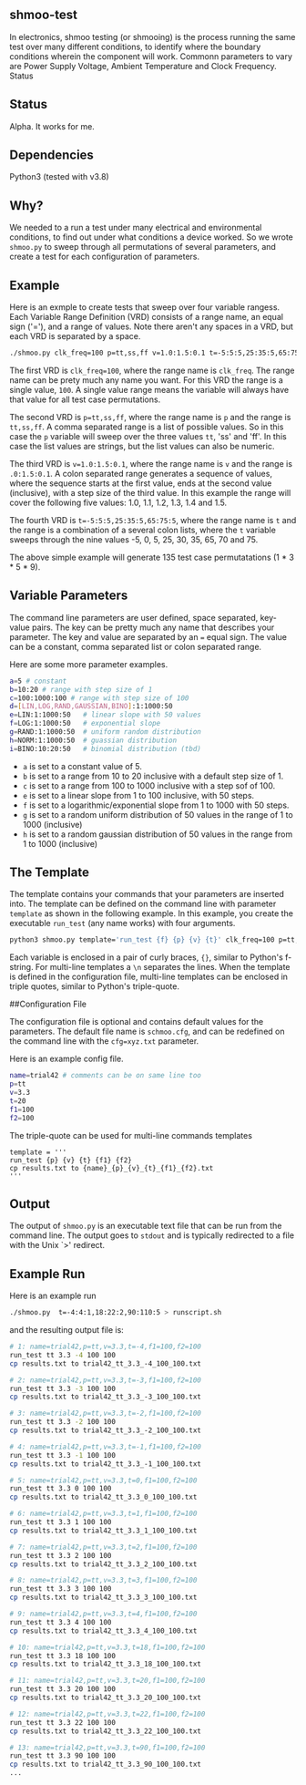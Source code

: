 
## shmoo-test

In electronics, shmoo testing (or shmooing) is the process running the same 
test over many different conditions, to identify where the boundary conditions 
wherein the component will work.  Commonn parameters to vary are Power Supply 
Voltage, Ambient Temperature and Clock Frequency.
Status

## Status

Alpha. It works for me.


## Dependencies

Python3 (tested with v3.8)


## Why?

We needed to a run a test under many electrical and environmental conditions, 
to find out under what conditions a device worked. So we wrote `shmoo.py` to 
sweep through all permutations of several parameters, and create a test for 
each configuration of parameters.


## Example

Here is an exmple to create tests that sweep over four variable rangess. Each
Variable Range Definition (VRD) consists of a range name, an equal sign ('='), 
and a range of values. Note there aren't any spaces in a VRD, but each
VRD is separated by a space.

```bash
./shmoo.py clk_freq=100 p=tt,ss,ff v=1.0:1.5:0.1 t=-5:5:5,25:35:5,65:75:5
```

The first VRD is `clk_freq=100`, where the range name is `clk_freq`. The 
range name can be prety much any name you want. For this VRD the range is a
single value, `100`. A single value range means the variable will always have 
that value for all test case permutations.

The second VRD is `p=tt,ss,ff`, where the range name is `p` and the range is
`tt,ss,ff`. A comma separated range is a list of possible values. So in this
case the `p` variable will sweep over the three values `tt`, 'ss' and 'ff'. In
this case the list values are strings, but the list values can also be numeric.

The third VRD is `v=1.0:1.5:0.1`, where the range name is `v` and the range is
`.0:1.5:0.1`. A colon separated range generates a sequence of values, where the
sequence starts at the first value, ends at the second value (inclusive), with a
step size of the third value. In this example the range will cover the following
five values: 1.0, 1.1, 1.2, 1.3, 1.4 and 1.5.

The fourth VRD is `t=-5:5:5,25:35:5,65:75:5`, where the range name is `t` and the range
is a combination of a several colon lists, where the `t` variable sweeps through
the nine values -5, 0, 5, 25, 30, 35, 65, 70 and 75.

The above simple example will generate 135 test case permutatations (1 * 3 * 5 * 9).


## Variable Parameters

The command line parameters are user defined, space separated, key-value pairs.
The key can be pretty much any name that describes your parameter. The key and
value are separated by an `=` equal sign. The value can be a constant, comma 
separated list or colon separated range. 


Here are some more parameter examples.

```bash
a=5 # constant
b=10:20 # range with step size of 1
c=100:1000:100 # range with step size of 100
d=[LIN,LOG,RAND,GAUSSIAN,BINO]:1:1000:50
e=LIN:1:1000:50   # linear slope with 50 values
f=LOG:1:1000:50   # exponential slope
g=RAND:1:1000:50  # uniform random distribution
h=NORM:1:1000:50  # guassian distribution
i=BINO:10:20:50   # binomial distribution (tbd)
```

* `a` is set to a constant value of 5.
* `b` is set to a range from 10 to 20 inclusive with a default step size of 1.
* `c` is set to a range from 100 to 1000 inclusive with a step sof of 100.
* `e` is set to a linear slope from 1 to 100 inclusive, with 50 steps.
* `f` is set to a logarithmic/exponential slope from 1 to 1000 with 50 steps.
* `g` is set to a random uniform distribution of 50 values in the range of 1 to 1000 (inclusive)
* `h` is set to a random gaussian distribution of 50 values in the range from 1 to 1000 (inclusive)


## The Template

The template contains your commands that your parameters are inserted into. 
The template can be defined on the command line with parameter `template` as 
shown in the following example. In this example, you create the executable
`run_test` (any name works) with four arguments.

```bash
python3 shmoo.py template='run_test {f} {p} {v} {t}' clk_freq=100 p=tt,ss,ff v=1.0:1.5:0.1 t=-5:5:5,25:35:5,65:75:5
```

Each variable is enclosed in a pair of curly braces, `{}`, similar to Python's
f-string. For multi-line templates a `\n` separates the lines.  When the 
template is defined in the configuration file, multi-line templates can be 
enclosed in triple quotes, similar to Python's triple-quote.

##Configuration File

The configuration file is optional and contains default values for the
parameters. The default file name is `schmoo.cfg`, and can be redefined on the 
command line with the `cfg=xyz.txt` parameter.

Here is an example config file.

```bash
name=trial42 # comments can be on same line too
p=tt
v=3.3
t=20
f1=100
f2=100
```

The triple-quote can be used for multi-line commands templates

```
template = '''
run_test {p} {v} {t} {f1} {f2}
cp results.txt to {name}_{p}_{v}_{t}_{f1}_{f2}.txt
'''
```

## Output

The output of `shmoo.py` is an executable text file that can be run from the 
command line. The output goes to `stdout` and is typically redirected to a 
file with the Unix `>' redirect.


## Example Run

Here is an example run

```bash
./shmoo.py  t=-4:4:1,18:22:2,90:110:5 > runscript.sh
```

and the resulting output file is:

```bash
# 1: name=trial42,p=tt,v=3.3,t=-4,f1=100,f2=100
run_test tt 3.3 -4 100 100
cp results.txt to trial42_tt_3.3_-4_100_100.txt

# 2: name=trial42,p=tt,v=3.3,t=-3,f1=100,f2=100
run_test tt 3.3 -3 100 100
cp results.txt to trial42_tt_3.3_-3_100_100.txt

# 3: name=trial42,p=tt,v=3.3,t=-2,f1=100,f2=100
run_test tt 3.3 -2 100 100
cp results.txt to trial42_tt_3.3_-2_100_100.txt

# 4: name=trial42,p=tt,v=3.3,t=-1,f1=100,f2=100
run_test tt 3.3 -1 100 100
cp results.txt to trial42_tt_3.3_-1_100_100.txt

# 5: name=trial42,p=tt,v=3.3,t=0,f1=100,f2=100
run_test tt 3.3 0 100 100
cp results.txt to trial42_tt_3.3_0_100_100.txt

# 6: name=trial42,p=tt,v=3.3,t=1,f1=100,f2=100
run_test tt 3.3 1 100 100
cp results.txt to trial42_tt_3.3_1_100_100.txt

# 7: name=trial42,p=tt,v=3.3,t=2,f1=100,f2=100
run_test tt 3.3 2 100 100
cp results.txt to trial42_tt_3.3_2_100_100.txt

# 8: name=trial42,p=tt,v=3.3,t=3,f1=100,f2=100
run_test tt 3.3 3 100 100
cp results.txt to trial42_tt_3.3_3_100_100.txt

# 9: name=trial42,p=tt,v=3.3,t=4,f1=100,f2=100
run_test tt 3.3 4 100 100
cp results.txt to trial42_tt_3.3_4_100_100.txt

# 10: name=trial42,p=tt,v=3.3,t=18,f1=100,f2=100
run_test tt 3.3 18 100 100
cp results.txt to trial42_tt_3.3_18_100_100.txt

# 11: name=trial42,p=tt,v=3.3,t=20,f1=100,f2=100
run_test tt 3.3 20 100 100
cp results.txt to trial42_tt_3.3_20_100_100.txt

# 12: name=trial42,p=tt,v=3.3,t=22,f1=100,f2=100
run_test tt 3.3 22 100 100
cp results.txt to trial42_tt_3.3_22_100_100.txt

# 13: name=trial42,p=tt,v=3.3,t=90,f1=100,f2=100
run_test tt 3.3 90 100 100
cp results.txt to trial42_tt_3.3_90_100_100.txt
...

```

